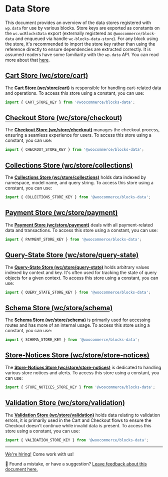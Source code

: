 # Data Store

This document provides an overview of the data stores registered with `wp.data` for use by various blocks. Store keys are exported as constants on the `wc.wcBlocksData` export (externally registered as `@woocommerce/block-data` and enqueued via handle `wc-blocks-data-store`). For any block using the store, it's recommended to import the store key rather than using the reference directly to ensure dependencies are extracted correctly. It is assumed readers have some familiarity with the `wp.data` API. You can read more about that [here](https://developer.wordpress.org/block-editor/reference-guides/packages/packages-data/).

## [Cart Store (wc/store/cart)](cart.md)

The **[Cart Store (wc/store/cart)](cart.md)** is responsible for handling cart-related data and operations. To access this store using a constant, you can use:

```ts
import { CART_STORE_KEY } from '@woocommerce/blocks-data';
```

## [Checkout Store (wc/store/checkout)](checkout.md)

The **[Checkout Store (wc/store/checkout)](checkout.md)** manages the checkout process, ensuring a seamless experience for users. To access this store using a constant, you can use:

```ts
import { CHECKOUT_STORE_KEY } from '@woocommerce/blocks-data';
```

## [Collections Store (wc/store/collections)](collections.md)

The **[Collections Store (wc/store/collections)](collections.md)** holds data indexed by namespace, model name, and query string. To access this store using a constant, you can use:

```ts
import { COLLECTIONS_STORE_KEY } from '@woocommerce/blocks-data';
```

## [Payment Store (wc/store/payment)](payment.md)

The **[Payment Store (wc/store/payment)](payment.md)** deals with all payment-related data and transactions. To access this store using a constant, you can use:

```ts
import { PAYMENT_STORE_KEY } from '@woocommerce/blocks-data';
```

## [Query-State Store (wc/store/query-state)](query-state.md)

The **[Query-State Store (wc/store/query-state)](query-state.md)** holds arbitrary values indexed by context and key. It's often used for tracking the state of query objects for a given context. To access this store using a constant, you can use:

```ts
import { QUERY_STATE_STORE_KEY } from '@woocommerce/blocks-data';
```

## [Schema Store (wc/store/schema)](schema.md)

The **[Schema Store (wc/store/schema)](schema.md)** is primarily used for accessing routes and has more of an internal usage. To access this store using a constant, you can use:

```ts
import { SCHEMA_STORE_KEY } from '@woocommerce/blocks-data';
```

## [Store-Notices Store (wc/store/store-notices)](store-notices.md)

The **[Store-Notices Store (wc/store/store-notices)](store-notices.md)** is dedicated to handling various store notices and alerts. To access this store using a constant, you can use:

```ts
import { STORE_NOTICES_STORE_KEY } from '@woocommerce/blocks-data';
```

## [Validation Store (wc/store/validation)](validation.md)

The **[Validation Store (wc/store/validation)](validation.md)** holds data relating to validation errors, it is primarily used in the Cart and Checkout flows to ensure the Checkout doesn't continue while invalid data is present. To access this store using a constant, you can use:

```ts
import { VALIDATION_STORE_KEY } from '@woocommerce/blocks-data';
```

<!-- FEEDBACK -->

---

[We're hiring!](https://woocommerce.com/careers/) Come work with us!

🐞 Found a mistake, or have a suggestion? [Leave feedback about this document here.](https://github.com/woocommerce/woocommerce-blocks/issues/new?assignees=&labels=type%3A+documentation&template=--doc-feedback.md&title=Feedback%20on%20./docs/third-party-developers/extensibility/data-store/README.md)

<!-- /FEEDBACK -->
